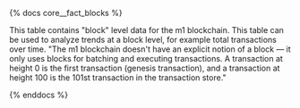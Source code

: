 {% docs core__fact_blocks %}

This table contains "block" level data for the m1 blockchain. This table can be used to analyze trends at a block level, for example total transactions over time.
"The m1 blockchain doesn't have an explicit notion of a block — it only uses blocks for batching and executing transactions.
A transaction at height 0 is the first transaction (genesis transaction), and a transaction at height 100 is the 101st transaction in the transaction store."


{% enddocs %}
